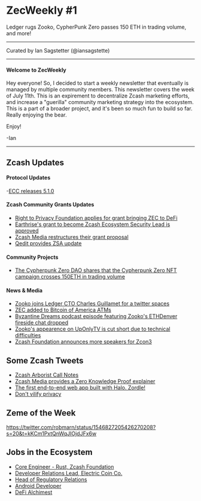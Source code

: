 # ZecWeekly #1

Ledger rugs Zooko, CypherPunk Zero passes 150 ETH in trading volume, and more!

---

Curated by Ian Sagstetter (@iansagstette)

---

#### Welcome to ZecWeekly

Hey everyone! So, I decided to start a weekly newsletter that eventually is managed by multiple community members. This newsletter covers the week of July 11th. This is an expirement to decentralize Zcash marketing efforts, and increase a "guerilla" community marketing strategy into the ecosystem. This is a part of a broader project, and it's been so much fun to build so far. Really enjoying the bear.

Enjoy!

-Ian

---

## Zcash Updates

#### Protocol Updates

-[ECC releases 5.1.0](https://electriccoin.co/blog/new-release-5-1-0/)

#### Zcash Community Grants Updates

- [Right to Privacy Foundation applies for grant bringing ZEC to DeFi](https://forum.zcashcommunity.com/t/defi-for-zec-shielded-zec-defi-wallet-for-ethereum-bsc-and-polygon/42460/7)
- [Earthrise's grant to become Zcash Ecosystem Security Lead is approved](https://forum.zcashcommunity.com/t/zcash-ecosystem-security-lead/42090/56)
- [Zcash Media restructures their grant proposal](https://forum.zcashcommunity.com/t/zcash-media-2022-2023/42246/204)
- [Qedit provides ZSA update](https://forum.zcashcommunity.com/t/grant-update-zcash-shielded-assets-monthly-updates/41153/18)

#### Community Projects

- [The Cypherpunk Zero DAO shares that the Cypherpunk Zero NFT campaign crosses 150ETH in trading volume](https://twitter.com/CypherpunkDAO/status/1546845292649189381)

#### News & Media

- [Zooko joins Ledger CTO Charles Guillamet for a twitter spaces](https://twitter.com/Ledger/status/1546827967325769729)
- [ZEC added to Bitcoin of America ATMs](https://twitter.com/iansagstette/status/1547207545378541569)
- [Byzantine Dreams podcast episode featuring Zooko's ETHDenver fireside chat dropped](https://twitter.com/ElectricCoinCo/status/1547610868023644163)
- [Zooko's appearence on UpOnlyTV is cut short due to technical difficulties](https://twitter.com/cobie/status/1547664220728094721)
- [Zcash Foundation announces more speakers for Zcon3](https://forum.zcashcommunity.com/t/zcon3-speaker-announcement-thread/41946/10)

## Some Zcash Tweets

- [Zcash Arborist Call Notes](https://twitter.com/zksquirrel/status/1547693450828468225)
- [Zcash Media provides a Zero Knowledge Proof explainer](https://twitter.com/zcashmedia/status/1547284464807469057)
- [The first end-to-end web app built with Halo. Zordle!](https://twitter.com/nibnalin/status/1547636633037459458)
- [Don't vilify privacy](https://twitter.com/jswihart/status/1547746442218835970)

## Zeme of the Week

https://twitter.com/robmarn/status/1546827205426270208?s=20&t=kKCm1PxtQnWqJIOjdJFx6w

## Jobs in the Ecosystem

- [Core Engineer - Rust, Zcash Foundation](https://zfnd.org/careers/)
- [Developer Relations Lead, Electric Coin Co.](https://apply.workable.com/electric-coin-company/j/DFC4F082C5/)
- [Head of Regulatory Relations](https://apply.workable.com/electric-coin-company/j/A2D291F313/)
- [Android Developer](https://apply.workable.com/electric-coin-company/j/CE94A1D136/)
- [DeFi Alchimest](https://apply.workable.com/electric-coin-company/j/2D1759E5D7/)
